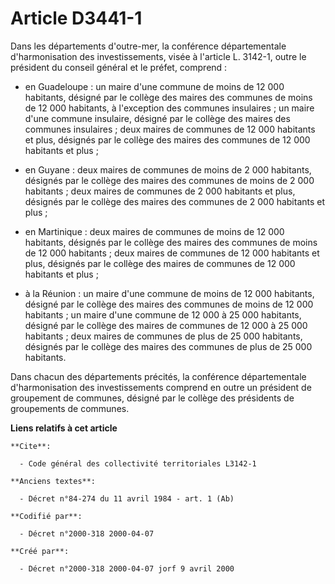 # Article D3441-1

Dans les départements d'outre-mer, la conférence départementale d'harmonisation des investissements, visée à l'article L.
3142-1, outre le président du conseil général et le préfet, comprend :

- en Guadeloupe : un maire d'une commune de moins de 12 000 habitants, désigné par le collège des maires des communes de
moins de 12 000 habitants, à l'exception des communes insulaires ; un maire d'une commune insulaire, désigné par le collège
des maires des communes insulaires ; deux maires de communes de 12 000 habitants et plus, désignés par le collège des maires
des communes de 12 000 habitants et plus ;

- en Guyane : deux maires de communes de moins de 2 000 habitants, désignés par le collège des maires des communes de moins
de 2 000 habitants ; deux maires de communes de 2 000 habitants et plus, désignés par le collège des maires des communes de 2
000 habitants et plus ;

- en Martinique : deux maires de communes de moins de 12 000 habitants, désignés par le collège des maires des communes de
moins de 12 000 habitants ; deux maires de communes de 12 000 habitants et plus, désignés par le collège des maires de
communes de 12 000 habitants et plus ;

- à la Réunion : un maire d'une commune de moins de 12 000 habitants, désigné par le collège des maires des communes de moins
de 12 000 habitants ; un maire d'une commune de 12 000 à 25 000 habitants, désigné par le collège des maires de communes de
12 000 à 25 000 habitants ; deux maires de communes de plus de 25 000 habitants, désignés par le collège des maires des
communes de plus de 25 000 habitants.

Dans chacun des départements précités, la conférence départementale d'harmonisation des investissements comprend en outre un
président de groupement de communes, désigné par le collège des présidents de groupements de communes.

**Liens relatifs à cet article**

	**Cite**:

	  - Code général des collectivité territoriales L3142-1

	**Anciens textes**:

	  - Décret n°84-274 du 11 avril 1984 - art. 1 (Ab)

	**Codifié par**:

	  - Décret n°2000-318 2000-04-07

	**Créé par**:

	  - Décret n°2000-318 2000-04-07 jorf 9 avril 2000
